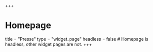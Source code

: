 +++
# Homepage
title = "Presse"
type = "widget_page"
headless = false  # Homepage is headless, other widget pages are not.
+++
